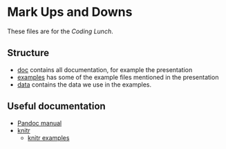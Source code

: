# Mark Ups and Downs

These files are for the *Coding Lunch*.

## Structure

- [doc](doc/) contains all documentation, for example the presentation
- [examples](examples/) has some of the example files mentioned in the presentation
- [data](data/) contains the data we use in the examples.


## Useful documentation

- [Pandoc manual](http://pandoc.org/MANUAL.html)
- [knitr](https://yihui.name/knitr/)
    - [knitr examples](https://github.com/yihui/knitr-examples)
